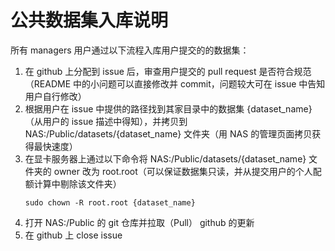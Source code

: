 # 公共数据集入库说明

所有 managers 用户通过以下流程入库用户提交的的数据集：
1. 在 github 上分配到 issue 后，审查用户提交的 pull request 是否符合规范（README 中的小问题可以直接修改并 commit，问题较大可在 issue 中告知用户自行修改）
1. 根据用户在 issue 中提供的路径找到其家目录中的数据集 {dataset_name}（从用户的 issue 描述中得知），并拷贝到 NAS:/Public/datasets/{dataset_name} 文件夹（用 NAS 的管理页面拷贝获得最快速度）
1. 在显卡服务器上通过以下命令将 NAS:/Public/datasets/{dataset_name} 文件夹的 owner 改为 root.root（可以保证数据集只读，并从提交用户的个人配额计算中剔除该文件夹）
    ```
    sudo chown -R root.root {dataset_name}
    ```
1. 打开 NAS:/Public 的 git 仓库并拉取（Pull） github 的更新
1. 在 github 上 close issue
